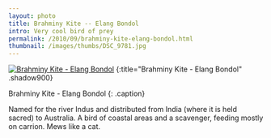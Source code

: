 ```yaml
---
layout: photo
title: Brahminy Kite -- Elang Bondol
intro: Very cool bird of prey
permalink: /2010/09/brahminy-kite-elang-bondol.html
thumbnail: /images/thumbs/DSC_9781.jpg
---
```


[![Brahminy Kite - Elang Bondol][6]][7]
{:title="Brahminy Kite - Elang Bondol" .shadow900}


   [6]: http://lh5.googleusercontent.com/-oMFbxqVxVtU/TlInzfsNMhI/AAAAAAAACqY/dU3-hoy_m5U/I/DSC_9781.jpg (Brahminy Kite - Elang Bondol)
   [7]: http://www.flickr.com/photos/fajarnurdiansyah/5011018121/

Brahminy Kite - Elang Bondol
{: .caption}

Named for the river Indus and distributed from India (where it is held sacred)
to Australia. A bird of coastal areas and a scavenger, feeding mostly on
carrion. Mews like a cat.
